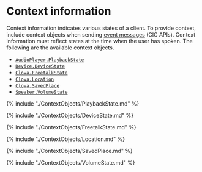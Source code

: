 # Context information

Context information indicates various states of a client. To provide context, include context objects when sending [event messages](/CIC/References/CIC_API.md#Event) (CIC APIs). Context information must reflect states at the time when the user has spoken. The following are the available context objects.

* [`AudioPlayer.PlaybackState`](#PlaybackState)
* [`Device.DeviceState`](#DeviceState)
* [`Clova.FreetalkState`](#FreetalkState)
* [`Clova.Location`](#Location)
* [`Clova.SavedPlace`](#SavedPlace)
* [`Speaker.VolumeState`](#VolumeState)

{% include "./ContextObjects/PlaybackState.md" %}

{% include "./ContextObjects/DeviceState.md" %}

{% include "./ContextObjects/FreetalkState.md" %}

{% include "./ContextObjects/Location.md" %}

{% include "./ContextObjects/SavedPlace.md" %}

{% include "./ContextObjects/VolumeState.md" %}